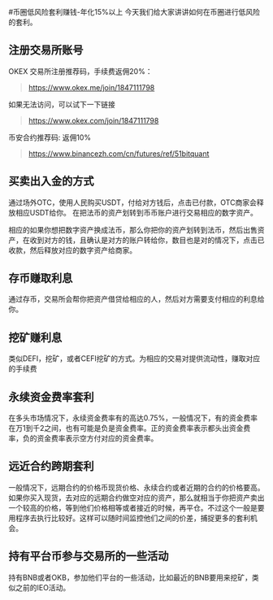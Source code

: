 #币圈低风险套利赚钱-年化15%以上
今天我们给大家讲讲如何在币圈进行低风险的套利。

##  注册交易所账号

OKEX 交易所注册推荐码，手续费返佣20%：
> https://www.okex.me/join/1847111798

如果无法访问，可以试下一下链接

> https://www.okex.com/join/1847111798

币安合约推荐码: 返佣10%

> https://www.binancezh.com/cn/futures/ref/51bitquant


##  买卖出入金的方式
通过场外OTC，使用人民购买USDT，付给对方钱后，点击已付款，OTC商家会释放相应USDT给你。 在把法币的资产划转到币币账户进行交易相应的数字资产。

相应的如果你想把数字资产换成法币，那么你把你的资产划转到法币，然后出售资产，在收到对方的钱，且确认是对方的账户转给你，数目也是对的情况下，点击已收款，然后释放对应的数字资产给商家。


##  存币赚取利息
  通过存币，交易所会帮你把资产借贷给相应的人，然后对方需要支付相应的利息给你。

##  挖矿赚利息
类似DEFI，挖矿，或者CEFI挖矿的方式。为相应的交易对提供流动性，赚取对应的手续费

##  永续资金费率套利
在多头市场情况下，永续资金费率有的高达0.75%，一般情况下，有的资金费率在万1到千2之间，也有可能是负是资金费率。正的资金费率表示都头出资金费率，负的资金费率表示空方付对应的资金费率。

##  远近合约跨期套利
一般情况下，远期合约的价格币现货价格、永续合约或者近期的合约的价格要高。如果你买入现货，去对应的远期合约做空对应的资产，那么就相当于你把资产卖出一个较高的价格，等到他们价格相等或者接近的时候，再平仓。不过这个一般是要用程序去执行比较好。这样可以随时间监控他们之间的价差，捕捉更多的套利机会。

## 持有平台币参与交易所的一些活动
持有BNB或者OKB，参加他们平台的一些活动，比如最近的BNB要用来挖矿，类似之前的IEO活动。



